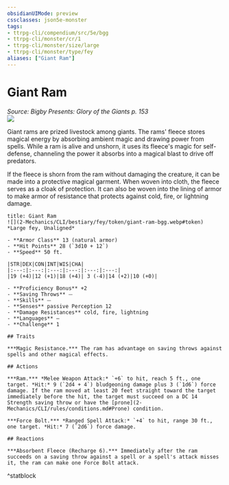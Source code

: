 ```yaml
---
obsidianUIMode: preview
cssclasses: json5e-monster
tags:
- ttrpg-cli/compendium/src/5e/bgg
- ttrpg-cli/monster/cr/1
- ttrpg-cli/monster/size/large
- ttrpg-cli/monster/type/fey
aliases: ["Giant Ram"]
---
```

# Giant Ram
*Source: Bigby Presents: Glory of the Giants p. 153*  
![](2-Mechanics/CLI/bestiary/fey/img/giant-ram.webp#right)

Giant rams are prized livestock among giants. The rams' fleece stores magical energy by absorbing ambient magic and drawing power from spells. While a ram is alive and unshorn, it uses its fleece's magic for self-defense, channeling the power it absorbs into a magical blast to drive off predators.

If the fleece is shorn from the ram without damaging the creature, it can be made into a protective magical garment. When woven into cloth, the fleece serves as a cloak of protection. It can also be woven into the lining of armor to make armor of resistance that protects against cold, fire, or lightning damage.

```ad-statblock
title: Giant Ram
![](2-Mechanics/CLI/bestiary/fey/token/giant-ram-bgg.webp#token)
*Large fey, Unaligned*

- **Armor Class** 13 (natural armor)
- **Hit Points** 28 (`3d10 + 12`) 
- **Speed** 50 ft.

|STR|DEX|CON|INT|WIS|CHA|
|:---:|:---:|:---:|:---:|:---:|:---:|
|19 (+4)|12 (+1)|18 (+4)| 3 (-4)|14 (+2)|10 (+0)|

- **Proficiency Bonus** +2
- **Saving Throws** ⏤
- **Skills** ⏤
- **Senses** passive Perception 12
- **Damage Resistances** cold, fire, lightning
- **Languages** —
- **Challenge** 1

## Traits

***Magic Resistance.*** The ram has advantage on saving throws against spells and other magical effects.

## Actions

***Ram.*** *Melee Weapon Attack:* `+6` to hit, reach 5 ft., one target. *Hit:* 9 (`2d4 + 4`) bludgeoning damage plus 3 (`1d6`) force damage. If the ram moved at least 20 feet straight toward the target immediately before the hit, the target must succeed on a DC 14 Strength saving throw or have the [prone](2-Mechanics/CLI/rules/conditions.md#Prone) condition.

***Force Bolt.*** *Ranged Spell Attack:* `+4` to hit, range 30 ft., one target. *Hit:* 7 (`2d6`) force damage.

## Reactions

***Absorbent Fleece (Recharge 6).*** Immediately after the ram succeeds on a saving throw against a spell or a spell's attack misses it, the ram can make one Force Bolt attack.
```
^statblock
